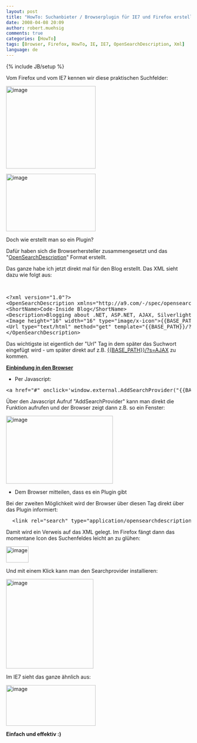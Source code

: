 ```yaml
---
layout: post
title: "HowTo: Suchanbieter / Browserplugin für IE7 und Firefox erstellen - die OpenSearchDescription"
date: 2008-04-08 20:09
author: robert.muehsig
comments: true
categories: [HowTo]
tags: [Browser, Firefox, HowTo, IE, IE7, OpenSearchDescription, Xml]
language: de
---
```

{% include JB/setup %}
<p>Vom Firefox und vom IE7 kennen wir diese praktischen Suchfelder:</p>  <p><a href="{{BASE_PATH}}/assets/wp-images-de/image377.png"><img style="border-right: 0px; border-top: 0px; border-left: 0px; border-bottom: 0px" height="225" alt="image" src="{{BASE_PATH}}/assets/wp-images-de/image-thumb356.png" width="244" border="0" /></a> </p>  <p><a href="{{BASE_PATH}}/assets/wp-images-de/image378.png"><img style="border-right: 0px; border-top: 0px; border-left: 0px; border-bottom: 0px" height="157" alt="image" src="{{BASE_PATH}}/assets/wp-images-de/image-thumb357.png" width="244" border="0" /></a> </p>  <p>Doch wie erstellt man so ein Plugin?</p>  <p>Daf&#252;r haben sich die Browserhersteller zusammengesetzt und das &quot;<a href="http://msdn2.microsoft.com/en-us/library/bb891764.aspx">OpenSearchDescription</a>&quot; Format erstellt.</p>  <p>Das ganze habe ich jetzt direkt mal f&#252;r den Blog erstellt. Das XML sieht dazu wie folgt aus:</p>  <p>&#160;</p>  <p>   <div class="wlWriterSmartContent" id="scid:812469c5-0cb0-4c63-8c15-c81123a09de7:93eb1297-b0a6-4697-b93a-2cb325c85215" style="padding-right: 0px; display: inline; padding-left: 0px; float: none; padding-bottom: 0px; margin: 0px; padding-top: 0px"><pre name="code" class="c#">&lt;?xml version="1.0"?&gt;
&lt;OpenSearchDescription xmlns="http://a9.com/-/spec/opensearch/1.1/"&gt;
&lt;ShortName&gt;Code-Inside Blog&lt;/ShortName&gt;
&lt;Description&gt;Blogging about .NET, ASP.NET, AJAX, Silverlight&lt;/Description&gt;
&lt;Image height="16" width="16" type="image/x-icon"&gt;{{BASE_PATH}}/wp-content/themes/notso_freshd2/images/favicon.ico&lt;/Image&gt;
&lt;Url type="text/html" method="get" template="{{BASE_PATH}}/?s={searchTerms}"/&gt;
&lt;/OpenSearchDescription&gt;</pre></div>
</p>

<p>Das wichtigste ist eigentlich der &quot;Url&quot; Tag in dem sp&#228;ter das Suchwort eingef&#252;gt wird - um sp&#228;ter direkt auf z.B. <a title="{{BASE_PATH}}/?s=AJAX" href="{{BASE_PATH}}/?s=AJAX">{{BASE_PATH}}/?s=AJAX</a> zu kommen.</p>

<p><strong><u>Einbindung in den Browser</u></strong></p>

<ul>
  <li>Per Javascript:</li>
</ul>

<p>
  <div class="wlWriterSmartContent" id="scid:812469c5-0cb0-4c63-8c15-c81123a09de7:58a635f7-278f-4418-ac7a-aea3c0767f74" style="padding-right: 0px; display: inline; padding-left: 0px; float: none; padding-bottom: 0px; margin: 0px; padding-top: 0px"><pre name="code" class="c#">&lt;a href="#" onclick='window.external.AddSearchProvider("{{BASE_PATH}}/browserplugin.xml");'&gt;Code-Inside Blog&lt;/a&gt;</pre></div>
</p>

<p>&#220;ber den Javascript Aufruf &quot;AddSearchProvider&quot; kann man direkt die Funktion aufrufen und der Browser zeigt dann z.B. so ein Fenster:</p>

<p><a href="{{BASE_PATH}}/assets/wp-images-de/image379.png"><img style="border-right: 0px; border-top: 0px; border-left: 0px; border-bottom: 0px" height="185" alt="image" src="{{BASE_PATH}}/assets/wp-images-de/image-thumb358.png" width="291" border="0" /></a> </p>

<ul>
  <li>Dem Browser mitteilen, dass es ein Plugin gibt</li>
</ul>

<p>Bei der zweiten M&#246;glichkeit wird der Browser &#252;ber diesen Tag direkt &#252;ber das Plugin informiert:</p>

<div class="wlWriterSmartContent" id="scid:812469c5-0cb0-4c63-8c15-c81123a09de7:99a9de80-196e-41ea-9abf-e34c1fcfdaee" style="padding-right: 0px; display: inline; padding-left: 0px; float: none; padding-bottom: 0px; margin: 0px; padding-top: 0px"><pre name="code" class="c#">	&lt;link rel="search" type="application/opensearchdescription+xml" href="{{BASE_PATH}}/browserplugin.xml" title="Code-Inside Blog" /&gt;
</pre></div>

<p>Damit wird ein Verweis auf das XML gelegt. Im Firefox f&#228;ngt dann das momentane Icon des Suchenfeldes leicht an zu gl&#252;hen:</p>

<p><a href="{{BASE_PATH}}/assets/wp-images-de/image380.png"><img style="border-right: 0px; border-top: 0px; border-left: 0px; border-bottom: 0px" height="44" alt="image" src="{{BASE_PATH}}/assets/wp-images-de/image-thumb359.png" width="61" border="0" /></a> </p>

<p>Und mit einem Klick kann man den Searchprovider installieren:</p>

<p><a href="{{BASE_PATH}}/assets/wp-images-de/image381.png"><img style="border-right: 0px; border-top: 0px; border-left: 0px; border-bottom: 0px" height="244" alt="image" src="{{BASE_PATH}}/assets/wp-images-de/image-thumb360.png" width="238" border="0" /></a> </p>

<p>Im IE7 sieht das ganze &#228;hnlich aus:</p>

<p><a href="{{BASE_PATH}}/assets/wp-images-de/image382.png"><img style="border-right: 0px; border-top: 0px; border-left: 0px; border-bottom: 0px" height="111" alt="image" src="{{BASE_PATH}}/assets/wp-images-de/image-thumb361.png" width="244" border="0" /></a> </p>

<p><strong>Einfach und effektiv :)</strong></p>
